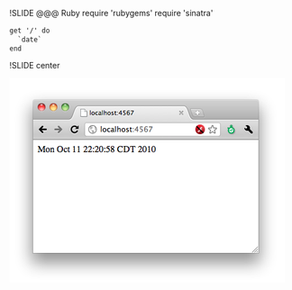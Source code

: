 !SLIDE
    @@@ Ruby
    require 'rubygems'
    require 'sinatra'

    get '/' do
      `date`
    end

!SLIDE center

![time.png](time.png)